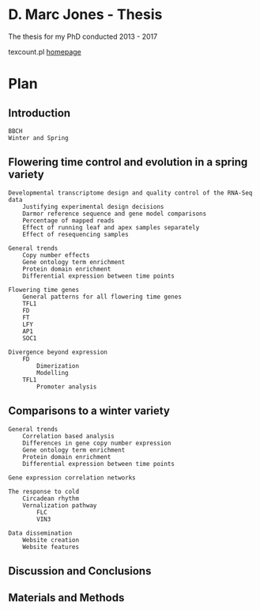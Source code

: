 # D. Marc Jones - Thesis
The thesis for my PhD conducted 2013 - 2017

texcount.pl [homepage](http://app.uio.no/ifi/texcount/)

# Plan

## Introduction
    BBCH
    Winter and Spring

## Flowering time control and evolution in a spring variety

    Developmental transcriptome design and quality control of the RNA-Seq data
        Justifying experimental design decisions
        Darmor reference sequence and gene model comparisons
        Percentage of mapped reads
        Effect of running leaf and apex samples separately
        Effect of resequencing samples

    General trends
        Copy number effects
        Gene ontology term enrichment
        Protein domain enrichment
        Differential expression between time points

    Flowering time genes
        General patterns for all flowering time genes
        TFL1
        FD
        FT
        LFY
        AP1
        SOC1

    Divergence beyond expression
        FD
            Dimerization
            Modelling
        TFL1
            Promoter analysis

## Comparisons to a winter variety

    General trends
        Correlation based analysis
        Differences in gene copy number expression
        Gene ontology term enrichment
        Protein domain enrichment
        Differential expression between time points

    Gene expression correlation networks

    The response to cold
        Circadean rhythm
        Vernalization pathway
            FLC
            VIN3

    Data dissemination
        Website creation
        Website features

## Discussion and Conclusions

## Materials and Methods

